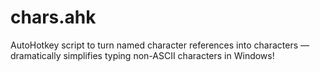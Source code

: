 # chars.ahk
AutoHotkey script to turn named character references into characters — dramatically simplifies typing non-ASCII characters in Windows!
